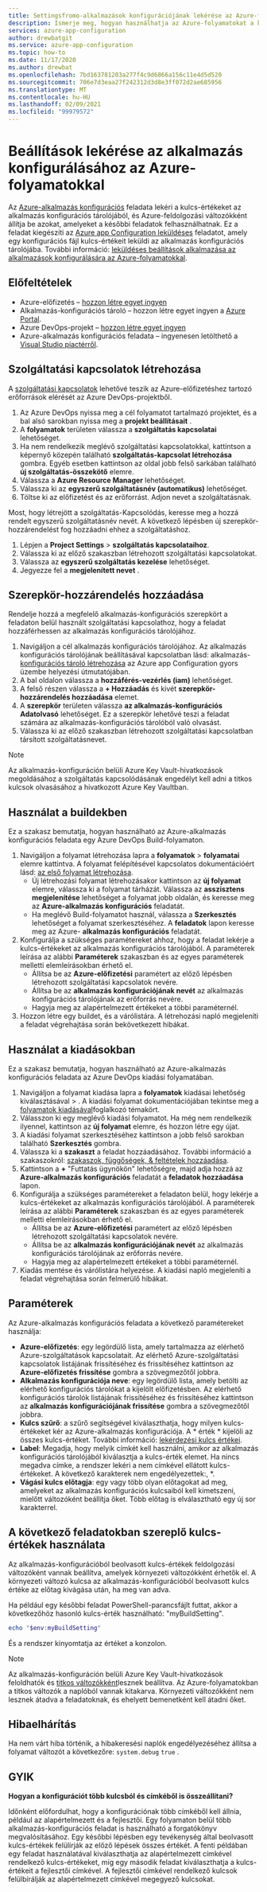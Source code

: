 ```yaml
---
title: Settingsfromo-alkalmazások konfigurációjának lekérése az Azure-folyamatokkal
description: Ismerje meg, hogyan használhatja az Azure-folyamatokat a kulcsok értékének az alkalmazás-konfigurációs tárolóba való lekéréséhez
services: azure-app-configuration
author: drewbatgit
ms.service: azure-app-configuration
ms.topic: how-to
ms.date: 11/17/2020
ms.author: drewbat
ms.openlocfilehash: 7bd163781203a277f4c9d6866a156c11e4d5d520
ms.sourcegitcommit: 706e7d3eaa27f242312d3d8e3ff072d2ae685956
ms.translationtype: MT
ms.contentlocale: hu-HU
ms.lasthandoff: 02/09/2021
ms.locfileid: "99979572"
---
```

# <a name="pull-settings-to-app-configuration-with-azure-pipelines"></a>Beállítások lekérése az alkalmazás konfigurálásához az Azure-folyamatokkal

Az [Azure-alkalmazás konfigurációs](https://marketplace.visualstudio.com/items?itemName=AzureAppConfiguration.azure-app-configuration-task) feladata lekéri a kulcs-értékeket az alkalmazás konfigurációs tárolójából, és Azure-feldolgozási változókként állítja be azokat, amelyeket a későbbi feladatok felhasználhatnak. Ez a feladat kiegészíti az [Azure app Configuration leküldéses](https://marketplace.visualstudio.com/items?itemName=AzureAppConfiguration.azure-app-configuration-task-push) feladatot, amely egy konfigurációs fájl kulcs-értékeit leküldi az alkalmazás konfigurációs tárolójába. További információ: [leküldéses beállítások alkalmazása az alkalmazások konfigurálására az Azure-folyamatokkal](push-kv-devops-pipeline.md).

## <a name="prerequisites"></a>Előfeltételek

- Azure-előfizetés – [hozzon létre egyet ingyen](https://azure.microsoft.com/free/)
- Alkalmazás-konfigurációs tároló – hozzon létre egyet ingyen a [Azure Portal](https://portal.azure.com).
- Azure DevOps-projekt – [hozzon létre egyet ingyen](https://go.microsoft.com/fwlink/?LinkId=2014881)
- Azure-alkalmazás konfigurációs feladata – ingyenesen letölthető a [Visual Studio piactérről](https://marketplace.visualstudio.com/items?itemName=AzureAppConfiguration.azure-app-configuration-task#:~:text=Navigate%20to%20the%20Tasks%20tab,the%20Azure%20App%20Configuration%20instance.).  

## <a name="create-a-service-connection"></a>Szolgáltatási kapcsolatok létrehozása

A [szolgáltatási kapcsolatok](/azure/devops/pipelines/library/service-endpoints) lehetővé teszik az Azure-előfizetéshez tartozó erőforrások elérését az Azure DevOps-projektből.

1. Az Azure DevOps nyissa meg a cél folyamatot tartalmazó projektet, és a bal alsó sarokban nyissa meg a **projekt beállításait** .
1. A **folyamatok** területen válassza a **szolgáltatás kapcsolatai** lehetőséget.
1. Ha nem rendelkezik meglévő szolgáltatási kapcsolatokkal, kattintson a képernyő közepén található **szolgáltatás-kapcsolat létrehozása** gombra. Egyéb esetben kattintson az oldal jobb felső sarkában található **új szolgáltatás-összekötő** elemre.
1. Válassza a **Azure Resource Manager** lehetőséget.
1. Válassza ki az **egyszerű szolgáltatásnév (automatikus)** lehetőséget.
1. Töltse ki az előfizetést és az erőforrást. Adjon nevet a szolgáltatásnak.

Most, hogy létrejött a szolgáltatás-Kapcsolódás, keresse meg a hozzá rendelt egyszerű szolgáltatásnév nevét. A következő lépésben új szerepkör-hozzárendelést fog hozzáadni ehhez a szolgáltatáshoz.

1. Lépjen a **Project Settings**  >  **szolgáltatás kapcsolataihoz**.
1. Válassza ki az előző szakaszban létrehozott szolgáltatási kapcsolatokat.
1. Válassza az **egyszerű szolgáltatás kezelése** lehetőséget.
1. Jegyezze fel a **megjelenített nevet** .

## <a name="add-role-assignment"></a>Szerepkör-hozzárendelés hozzáadása

Rendelje hozzá a megfelelő alkalmazás-konfigurációs szerepkört a feladaton belül használt szolgáltatási kapcsolathoz, hogy a feladat hozzáférhessen az alkalmazás konfigurációs tárolójához.

1. Navigáljon a cél alkalmazás konfigurációs tárolójához. Az alkalmazás konfigurációs tárolójának beállításával kapcsolatban lásd: alkalmazás- [konfigurációs tároló létrehozása](./quickstart-dotnet-core-app.md#create-an-app-configuration-store) az Azure app Configuration gyors üzembe helyezési útmutatójában.
1. A bal oldalon válassza a **hozzáférés-vezérlés (iam)** lehetőséget.
1. A felső részen válassza a **+ Hozzáadás** és kivét **szerepkör-hozzárendelés hozzáadása** elemet.
1. A **szerepkör** területen válassza **az alkalmazás-konfigurációs Adatolvasó** lehetőséget. Ez a szerepkör lehetővé teszi a feladat számára az alkalmazás-konfigurációs tárolóból való olvasást. 
1. Válassza ki az előző szakaszban létrehozott szolgáltatási kapcsolatban társított szolgáltatásnevet.

> [!NOTE]
> Az alkalmazás-konfiguráción belüli Azure Key Vault-hivatkozások megoldásához a szolgáltatás kapcsolódásának engedélyt kell adni a titkos kulcsok olvasásához a hivatkozott Azure Key Vaultban.
  
## <a name="use-in-builds"></a>Használat a buildekben

Ez a szakasz bemutatja, hogyan használható az Azure-alkalmazás konfigurációs feladata egy Azure DevOps Build-folyamaton.

1. Navigáljon a folyamat létrehozása lapra a **folyamatok**  >  **folyamatai** elemre kattintva. A folyamat felépítésével kapcsolatos dokumentációért lásd:  [az első folyamat létrehozása](/azure/devops/pipelines/create-first-pipeline?tabs=net%2Ctfs-2018-2%2Cbrowser).
      - Új létrehozási folyamat létrehozásakor kattintson az **új folyamat** elemre, válassza ki a folyamat tárházát. Válassza az **asszisztens megjelenítése** lehetőséget a folyamat jobb oldalán, és keresse meg az **Azure-alkalmazás konfigurációs** feladatát.
      - Ha meglévő Build-folyamatot használ, válassza a **Szerkesztés** lehetőséget a folyamat szerkesztéséhez. A **feladatok** lapon keresse meg az Azure- **alkalmazás konfigurációs** feladatát.
1. Konfigurálja a szükséges paramétereket ahhoz, hogy a feladat lekérje a kulcs-értékeket az alkalmazás konfigurációs tárolójából. A paraméterek leírása az alábbi **Paraméterek** szakaszban és az egyes paraméterek melletti elemleírásokban érhető el.
      - Állítsa be az **Azure-előfizetési** paramétert az előző lépésben létrehozott szolgáltatási kapcsolatok nevére.
      - Állítsa be az **alkalmazás konfigurációjának nevét** az alkalmazás konfigurációs tárolójának az erőforrás nevére.
      - Hagyja meg az alapértelmezett értékeket a többi paraméternél.
1. Hozzon létre egy buildet, és a várólistára. A létrehozási napló megjeleníti a feladat végrehajtása során bekövetkezett hibákat.

## <a name="use-in-releases"></a>Használat a kiadásokban

Ez a szakasz bemutatja, hogyan használható az Azure-alkalmazás konfigurációs feladata az Azure DevOps kiadási folyamatában.

1. Navigáljon a folyamat kiadása lapra a **folyamatok** kiadásai lehetőség kiválasztásával  >  . A kiadási folyamat dokumentációjában tekintse meg a [folyamatok kiadásával](/azure/devops/pipelines/release)foglalkozó témakört.
1. Válasszon ki egy meglévő kiadási folyamatot. Ha még nem rendelkezik ilyennel, kattintson az **új folyamat** elemre, és hozzon létre egy újat.
1. A kiadási folyamat szerkesztéséhez kattintson a jobb felső sarokban található **Szerkesztés** gombra.
1. Válassza ki a **szakaszt** a feladat hozzáadásához. További információ a szakaszokról: [szakaszok, függőségek, & feltételek hozzáadása](/azure/devops/pipelines/release/environments).
1. Kattintson a **+** "Futtatás ügynökön" lehetőségre, majd adja hozzá az **Azure-alkalmazás konfigurációs** feladatát a **feladatok hozzáadása** lapon.
1. Konfigurálja a szükséges paramétereket a feladaton belül, hogy lekérje a kulcs-értékeket az alkalmazás konfigurációs tárolójából. A paraméterek leírása az alábbi **Paraméterek** szakaszban és az egyes paraméterek melletti elemleírásokban érhető el.
      - Állítsa be az **Azure-előfizetési** paramétert az előző lépésben létrehozott szolgáltatási kapcsolatok nevére.
      - Állítsa be az **alkalmazás konfigurációjának nevét** az alkalmazás konfigurációs tárolójának az erőforrás nevére.
      - Hagyja meg az alapértelmezett értékeket a többi paraméternél.
1. Kiadás mentése és várólistára helyezése. A kiadási napló megjeleníti a feladat végrehajtása során felmerülő hibákat.

## <a name="parameters"></a>Paraméterek

Az Azure-alkalmazás konfigurációs feladata a következő paramétereket használja:

- **Azure-előfizetés**: egy legördülő lista, amely tartalmazza az elérhető Azure-szolgáltatások kapcsolatait. Az elérhető Azure-szolgáltatási kapcsolatok listájának frissítéséhez és frissítéséhez kattintson az **Azure-előfizetés frissítése** gombra a szövegmezőtől jobbra.
- **Alkalmazás konfigurációja neve**: egy legördülő lista, amely betölti az elérhető konfigurációs tárolókat a kijelölt előfizetésben. Az elérhető konfigurációs tárolók listájának frissítéséhez és frissítéséhez kattintson az **alkalmazás konfigurációjának frissítése** gombra a szövegmezőtől jobbra.
- **Kulcs szűrő**: a szűrő segítségével kiválaszthatja, hogy milyen kulcs-értékeket kér az Azure-alkalmazás konfigurációja. A * érték * kijelöli az összes kulcs-értéket. További információ: [lekérdezési kulcs értékei](concept-key-value.md#query-key-values).
- **Label**: Megadja, hogy melyik címkét kell használni, amikor az alkalmazás konfigurációs tárolójából kiválasztja a kulcs-érték elemet. Ha nincs megadva címke, a rendszer lekéri a nem címkével ellátott kulcs-értékeket. A következő karakterek nem engedélyezettek:, *.
- **Vágási kulcs előtagja**: egy vagy több olyan előtagokat ad meg, amelyeket az alkalmazás konfigurációs kulcsaiból kell kimetszeni, mielőtt változóként beállítja őket. Több előtag is elválasztható egy új sor karakterrel.

## <a name="use-key-values-in-subsequent-tasks"></a>A következő feladatokban szereplő kulcs-értékek használata

Az alkalmazás-konfigurációból beolvasott kulcs-értékek feldolgozási változóként vannak beállítva, amelyek környezeti változókként érhetők el. A környezeti változó kulcsa az alkalmazás-konfigurációból beolvasott kulcs értéke az előtag kivágása után, ha meg van adva.

Ha például egy későbbi feladat PowerShell-parancsfájlt futtat, akkor a következőhöz hasonló kulcs-érték használható: "myBuildSetting".
```powershell
echo "$env:myBuildSetting"
```
És a rendszer kinyomtatja az értéket a konzolon.

> [!NOTE]
> Az alkalmazás-konfiguráción belüli Azure Key Vault-hivatkozások feloldhatók és [titkos változókként](/azure/devops/pipelines/process/variables#secret-variables)lesznek beállítva. Az Azure-folyamatokban a titkos változók a naplóból vannak kitakarva. Környezeti változókként nem lesznek átadva a feladatoknak, és ehelyett bemenetként kell átadni őket. 

## <a name="troubleshooting"></a>Hibaelhárítás

Ha nem várt hiba történik, a hibakeresési naplók engedélyezéséhez állítsa a folyamat változót a következőre: `system.debug` `true` .

## <a name="faq"></a>GYIK

**Hogyan a konfigurációt több kulcsból és címkéből is összeállítani?**

Időnként előfordulhat, hogy a konfigurációnak több címkéből kell állnia, például az alapértelmezett és a fejlesztői. Egy folyamaton belül több alkalmazás-konfigurációs feladat is használható a forgatókönyv megvalósításához. Egy későbbi lépésben egy tevékenység által beolvasott kulcs-értékek felülírják az előző lépések összes értékét. A fenti példában egy feladat használatával kiválaszthatja az alapértelmezett címkével rendelkező kulcs-értékeket, míg egy második feladat kiválaszthatja a kulcs-értékeit a fejlesztői címkével. A fejlesztői címkével rendelkező kulcsok felülbírálják az alapértelmezett címkével megegyező kulcsokat.
